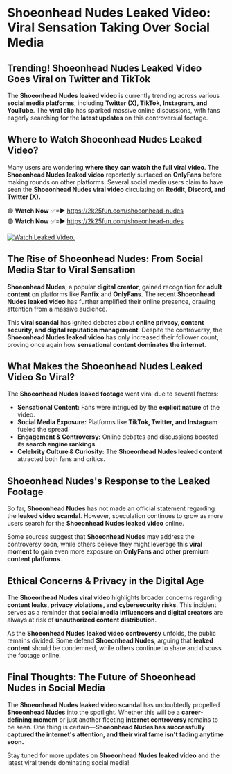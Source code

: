 # Shoeonhead Nudes Leaked Video: Viral Sensation Taking Over Social Media

## **Trending! Shoeonhead Nudes Leaked Video Goes Viral on Twitter and TikTok**
The **Shoeonhead Nudes leaked video** is currently trending across various **social media platforms**, including **Twitter (X), TikTok, Instagram, and YouTube**. The **viral clip** has sparked massive online discussions, with fans eagerly searching for the **latest updates** on this controversial footage.

## **Where to Watch Shoeonhead Nudes Leaked Video?**
Many users are wondering **where they can watch the full viral video**. The **Shoeonhead Nudes leaked video** reportedly surfaced on **OnlyFans** before making rounds on other platforms. Several social media users claim to have seen the **Shoeonhead Nudes viral video** circulating on **Reddit, Discord, and Twitter (X).**

🟢 **Watch Now** ✅=► https://2k25fun.com/shoeonhead-nudes  
🟢 **Watch Now** ✅=► https://2k25fun.com/shoeonhead-nudes  

[![Watch Leaked Video.](https://miro.medium.com/v2/resize:fit:828/format:webp/1*cilzJN44JGOrTw9NJCrNHA.gif "Watch Leaked Video")](https://2k25fun.com/shoeonhead-nudes)

## **The Rise of Shoeonhead Nudes: From Social Media Star to Viral Sensation**
**Shoeonhead Nudes**, a popular **digital creator**, gained recognition for **adult content** on platforms like **Fanfix** and **OnlyFans**. The recent **Shoeonhead Nudes leaked video** has further amplified their online presence, drawing attention from a massive audience.

This **viral scandal** has ignited debates about **online privacy, content security, and digital reputation management**. Despite the controversy, the **Shoeonhead Nudes leaked video** has only increased their follower count, proving once again how **sensational content dominates the internet**.

## **What Makes the Shoeonhead Nudes Leaked Video So Viral?**
The **Shoeonhead Nudes leaked footage** went viral due to several factors:
- **Sensational Content:** Fans were intrigued by the **explicit nature** of the video.
- **Social Media Exposure:** Platforms like **TikTok, Twitter, and Instagram** fueled the spread.
- **Engagement & Controversy:** Online debates and discussions boosted its **search engine rankings**.
- **Celebrity Culture & Curiosity:** The **Shoeonhead Nudes leaked content** attracted both fans and critics.

## **Shoeonhead Nudes's Response to the Leaked Footage**
So far, **Shoeonhead Nudes** has not made an official statement regarding the **leaked video scandal**. However, speculation continues to grow as more users search for the **Shoeonhead Nudes leaked video** online.

Some sources suggest that **Shoeonhead Nudes** may address the controversy soon, while others believe they might leverage this **viral moment** to gain even more exposure on **OnlyFans and other premium content platforms**.

## **Ethical Concerns & Privacy in the Digital Age**
The **Shoeonhead Nudes viral video** highlights broader concerns regarding **content leaks, privacy violations, and cybersecurity risks**. This incident serves as a reminder that **social media influencers and digital creators** are always at risk of **unauthorized content distribution**.

As the **Shoeonhead Nudes leaked video controversy** unfolds, the public remains divided. Some defend **Shoeonhead Nudes**, arguing that **leaked content** should be condemned, while others continue to share and discuss the footage online.

## **Final Thoughts: The Future of Shoeonhead Nudes in Social Media**
The **Shoeonhead Nudes leaked video scandal** has undoubtedly propelled **Shoeonhead Nudes** into the spotlight. Whether this will be a **career-defining moment** or just another fleeting **internet controversy** remains to be seen. One thing is certain—**Shoeonhead Nudes has successfully captured the internet's attention, and their viral fame isn't fading anytime soon.**

Stay tuned for more updates on **Shoeonhead Nudes leaked video** and the latest viral trends dominating social media!